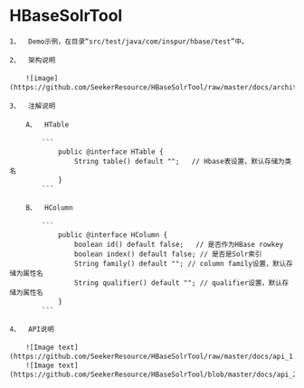 HBaseSolrTool
=============

	
	1、	Demo示例，在目录“src/test/java/com/inspur/hbase/test”中。
	
	2、	架构说明
	
		![image](https://github.com/SeekerResource/HBaseSolrTool/raw/master/docs/architecture.png)
	
	3、	注解说明
	
		A、	HTable
		
			```
				public @interface HTable {									   
					String table() default "";   // Hbase表设置，默认存储为类名    
				}															   
			```
		
		B、	HColumn
		
			```
				public @interface HColumn {										      
					boolean id() default false;   // 是否作为HBase rowkey			  
					boolean index() default false; // 是否是Solr索引					  
					String family() default ""; // column family设置，默认存储为属性名    
					String qualifier() default ""; // qualifier设置，默认存储为属性名      
				} 																	  
			```
	
	4、	API说明
		
		![Image text](https://github.com/SeekerResource/HBaseSolrTool/raw/master/docs/api_1.png)
		![Image text](https://github.com/SeekerResource/HBaseSolrTool/blob/master/docs/api_2.png)
			
		
